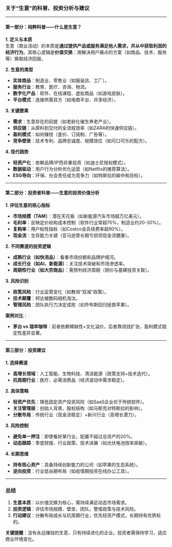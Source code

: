 ### 关于“生意”的科普、投资分析与建议

---

#### **第一部分：纯粹科普——什么是生意？**
**1. 定义与本质**  
生意（商业活动）的本质是**通过提供产品或服务满足他人需求，并从中获取利润的经济行为**。其核心逻辑是**价值交换**：用解决用户痛点的方案（如商品、技术、服务等）换取经济回报。

**2. 生意的类型**  
- **实体商品**：制造业、零售业（如服装店、工厂）。  
- **服务行业**：教育、医疗、咨询、物流。  
- **数字化产品**：软件、在线课程、虚拟商品（如游戏皮肤）。  
- **平台模式**：连接供需双方（如电商平台、共享经济）。  

**3. 关键要素**  
- **需求**：生意存在的前提（如老龄化催生养老产业）。  
- **供应链**：从原料到交付的全流程效率（如ZARA的快速供应链）。  
- **盈利模式**：如何赚钱（差价、订阅制、广告等）。  
- **竞争壁垒**：技术专利、品牌忠诚度、规模效应（如可口可乐的配方）。  

**4. 现代趋势**  
- **轻资产化**：依赖品牌/IP而非重投资（如迪士尼授权模式）。  
- **数据驱动**：用户行为分析优化运营（如Netflix的推荐算法）。  
- **ESG导向**：环保、社会责任成为竞争力（如特斯拉的碳中和目标）。  

---

#### **第二部分：投资者科普——生意的投资价值分析**
**1. 评估生意的核心指标**  
- **市场规模（TAM）**：潜在天花板（如新能源汽车市场超万亿美元）。  
- **毛利率**：反映定价权和成本控制（软件行业常超70%，制造业约20-30%）。  
- **复购率**：用户粘性指标（如Costco会员续费率超90%）。  
- **现金流**：生存能力关键（亚马逊曾长期亏损但现金流健康）。  

**2. 不同赛道的投资逻辑**  
- **成熟行业（如快消品）**：看重市场份额和品牌护城河。  
- **成长行业（如AI、新能源）**：关注技术突破和市场渗透率。  
- **周期性行业（如大宗商品）**：需预判经济周期（铜价与基建投资关联）。  

**3. 风险识别**  
- **政策风险**：行业监管变化（如教培“双减”政策）。  
- **技术颠覆**：柯达被数码相机淘汰。  
- **管理风险**：团队执行力决定成败（如乔布斯回归拯救苹果）。  

**案例对比**：  
- **茅台 vs 瑞幸咖啡**：前者依赖稀缺性+文化溢价，后者靠烧钱扩张，盈利模式稳定性差异显著。  

---

#### **第三部分：投资建议**
**1. 选择赛道**  
- **高增长领域**：人工智能、生物科技、清洁能源（政策支持+技术迭代）。  
- **抗周期行业**：医疗、必需消费品（经济波动中需求稳定）。  

**2. 具体策略**  
- **轻资产优先**：降低固定资产投资风险（如SaaS企业优于传统软件）。  
- **关注管理层**：创始人背景、股权结构（如马斯克对特斯拉的影响）。  
- **分散布局**：传统行业（现金流稳定）+新兴行业（高增长潜力）。  

**3. 风险控制**  
- **避免单一押注**：即使看好某行业，配置不超过总资产的20%。  
- **动态跟踪**：季度财报、行业政策、技术进展（如光伏电池效率突破）。  

**4. 长期思维**  
- **持有核心资产**：具备持续创新能力的公司（如苹果的生态系统）。  
- **逆向投资**：行业低谷期布局（如疫情期投资在线办公工具）。  

---

### **总结**  
1. **生意本质**：以价值交换为核心，需持续满足动态市场需求。  
2. **投资逻辑**：评估市场规模、壁垒、团队，警惕政策与技术风险。  
3. **行动建议**：分散布局成长与抗周期行业，优先轻资产模式，长期持有优质标的。  

**关键提醒**：没有永远赚钱的生意，只有持续进化的企业。投资者需保持学习，适应商业环境变化。